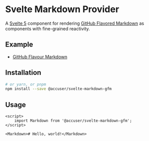 # Svelte Markdown Provider

A [Svelte 5](https://svelte-5-preview.vercel.app/docs/introduction) component for rendering [GitHub Flavored Markdown](https://github.github.com/gfm/) as components with fine-grained reactivity.

## Example

- [GitHub Flavour Markdown](gfm)

## Installation

```bash
# or yarn, or pnpm
npm install --save @accuser/svelte-markdown-gfm
```

## Usage

```svelte
<script>
	import Markdown from '@accuser/svelte-markdown-gfm';
</script>

<Markdown># Hello, world!</Markdown>
```
